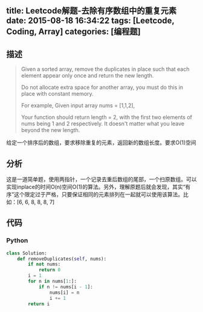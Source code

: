 title: Leetcode解题-去除有序数组中的重复元素 
date: 2015-08-18 16:34:22
tags: [Leetcode, Coding, Array]
categories: [编程题]
---

## 描述

> Given a sorted array, remove the duplicates in place such that each element appear only once and return the new length.
>
> Do not allocate extra space for another array, you must do this in place with constant memory.
>
> For example,
> Given input array nums = [1,1,2],
>
> Your function should return length = 2, with the first two elements of nums being 1 and 2 respectively. It doesn't matter what you leave beyond the new length.

给定一个排序后的数组，要求移除重复的元素，返回新的数组长度。要求O(1)空间

## 分析

这是一道简单题，使用两指针，一个记录去重后数组的尾部，一个扫原数组。可以实现inplace的时间O(n)空间O(1)的算法。另外，理解原题后就会发现，其实“有序”这个限定过于严格，只要保证相同的元素排列在一起就可以使用该算法。比如：[6, 6, 8, 8, 8, 7]

## 代码

### Python
```python
class Solution:
    def removeDuplicates(self, nums):
        if not nums:
            return 0
        i = 1
        for n in nums[1:]:
            if n != nums[i - 1]:
                nums[i] = n
                i += 1
        return i
```
